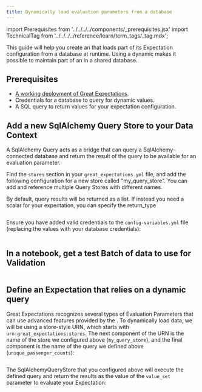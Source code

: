 ```yaml
---
title: Dynamically load evaluation parameters from a database
---
```


import Prerequisites from '../../../../components/_prerequisites.jsx'
import TechnicalTag from '../../../../reference/learn/term_tags/_tag.mdx';

This guide will help you create an <TechnicalTag tag="expectation" text="Expectation" /> that loads part of its Expectation configuration from a database at runtime. Using a dynamic <TechnicalTag tag="evaluation_parameter" text="Evaluation Parameter" /> makes it possible to maintain part of an <TechnicalTag tag="expectation_suite" text="Expectation Suite" /> in a shared database.

## Prerequisites

<Prerequisites>

- [A working deployment of Great Expectations](/oss/guides/setup/setup_overview.md).
- Credentials for a database to query for dynamic values.
- A SQL query to return values for your expectation configuration.

</Prerequisites>

## Add a new SqlAlchemy Query Store to your Data Context

A SqlAlchemy Query <TechnicalTag tag="store" text="Store" /> acts as a bridge that can query a SqlAlchemy-connected database and return the result of the query to be available for an evaluation parameter.

Find the ``stores`` section in your ``great_expectations.yml`` file, and add the following configuration for a new store called "my_query_store". You can add and reference multiple Query Stores with different names.

By default, query results will be returned as a list. If instead you need a scalar for your expectation, you can specify the return_type

```yaml name="tests/integration/fixtures/query_store/great_expectations/great_expectations.yml my_query_store"
```

Ensure you have added valid credentials to the ``config-variables.yml`` file (replacing the values with your database credentials):

```yaml name="tests/integration/fixtures/query_store/great_expectations/uncommitted/config_variables.yml my_query_store_creds"
```

## In a notebook, get a test Batch of data to use for Validation

```python name="tests/integration/docusaurus/expectations/advanced/how_to_dynamically_load_evaluation_parameters_from_a_database.py get_validator"
```

## Define an Expectation that relies on a dynamic query

Great Expectations recognizes several types of Evaluation Parameters that can use advanced features provided by the <TechnicalTag tag="data_context" text="Data Context" />. To dynamically load data, we will be using a store-style URN, which starts with `urn:great_expectations:stores`. The next component of the URN is the name of the store we configured above (``my_query_store``), and the final component is the name of the query we defined above (``unique_passenger_counts``):

```python name="tests/integration/docusaurus/expectations/advanced/how_to_dynamically_load_evaluation_parameters_from_a_database.py define expectation"
```

The SqlAlchemyQueryStore that you configured above will execute the defined query and return the results as the value of the ``value_set`` parameter to evaluate your Expectation:

```python name="tests/integration/docusaurus/expectations/advanced/how_to_dynamically_load_evaluation_parameters_from_a_database.py expected_validator_results"
```
